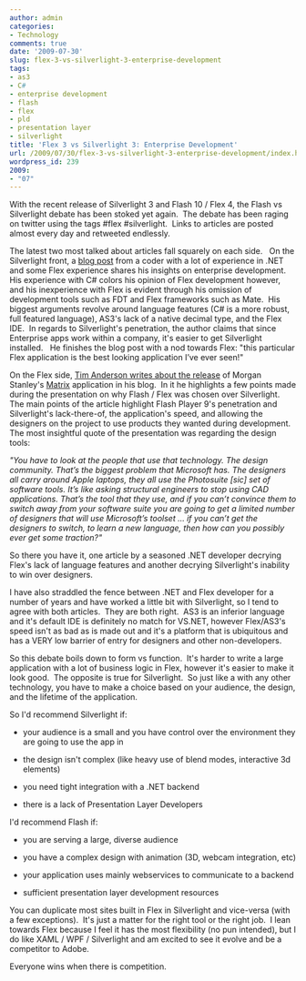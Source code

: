 ```yaml
---
author: admin
categories:
- Technology
comments: true
date: '2009-07-30'
slug: flex-3-vs-silverlight-3-enterprise-development
tags:
- as3
- C#
- enterprise development
- flash
- flex
- pld
- presentation layer
- silverlight
title: 'Flex 3 vs Silverlight 3: Enterprise Development'
url: /2009/07/30/flex-3-vs-silverlight-3-enterprise-development/index.html
wordpress_id: 239
2009:
- "07"
---
```



With the recent release of Silverlight 3 and Flash 10 / Flex 4, the Flash vs Silverlight debate has been stoked yet again.  The debate has been raging on twitter using the tags #flex #silverlight.  Links to articles are posted almost every day and retweeted endlessly.

The latest two most talked about articles fall squarely on each side.   On the Silverlight front, a [blog post](http://codertron.blogspot.com/2009/05/flex-3-versus-silverlight-3-in.html) from a coder with a lot of experience in .NET and some Flex experience shares his insights on enterprise development.  His experience with C# colors his opinion of Flex development however, and his inexperience with Flex is evident through his omission of development tools such as FDT and Flex frameworks such as Mate.  His biggest arguments revolve around language features (C# is a more robust, full featured language), AS3's lack of a native decimal type, and the Flex IDE.  In regards to Silverlight's penetration, the author claims that since Enterprise apps work within a company, it's easier to get Silverlight installed.   He finishes the blog post with a nod towards Flex: "this particular Flex application is the best looking application I’ve ever seen!"

On the Flex side, [Tim Anderson writes about the release](http://www.itwriting.com/blog/1655-morgan-stanley-why-we-didnt-use-silverlight-for-matrix.html) of Morgan Stanley's [Matrix](http://www.morganstanley.com/matrixinfo/) application in his blog.  In it he highlights a few points made during the presentation on why Flash / Flex was chosen over Silverlight.  The main points of the article highlight Flash Player 9's penetration and Silverlight's lack-there-of, the application's speed, and allowing the designers on the project to use products they wanted during development.   The most insightful quote of the presentation was regarding the design tools:

_"You have to look at the people that use that technology. The design community. That’s the biggest problem that Microsoft has. The designers all carry around Apple laptops, they all use the Photosuite [sic] set of software tools. It’s like asking structural engineers to stop using CAD applications. That’s the tool that they use, and if you can’t convince them to switch away from your software suite you are going to get a limited number of designers that will use Microsoft’s toolset … if you can’t get the designers to switch, to learn a new language, then how can you possibly ever get some traction?"_

So there you have it, one article by a seasoned .NET developer decrying Flex's lack of language features and another decrying Silverlight's inability to win over designers.

I have also straddled the fence between .NET and Flex developer for a number of years and have worked a little bit with Silverlight, so I tend to agree with both articles.  They are both right.  AS3 is an inferior language and it's default IDE is definitely no match for VS.NET, however Flex/AS3's speed isn't as bad as is made out and it's a platform that is ubiquitous and has a VERY low barrier of entry for designers and other non-developers.

So this debate boils down to form vs function.  It's harder to write a large application with a lot of business logic in Flex, however it's easier to make it look good.  The opposite is true for Silverlight.  So just like a with any other technology, you have to make a choice based on your audience, the design, and the lifetime of the application.

So I'd recommend Silverlight if:



	
  * your audience is a small and you have control over the environment they are going to use the app in

	
  * the design isn't complex (like heavy use of blend modes, interactive 3d elements)

	
  * you need tight integration with a .NET backend

	
  * there is a lack of Presentation Layer Developers


I'd recommend Flash if:

	
  * you are serving a large, diverse audience

	
  * you have a complex design with animation (3D, webcam integration, etc)

	
  * your application uses mainly webservices to communicate to a backend

	
  * sufficient presentation layer development resources


You can duplicate most sites built in Flex in Silverlight and vice-versa (with a few exceptions).  It's just a matter for the right tool or the right job.  I lean towards Flex because I feel it has the most flexibility (no pun intended), but I do like XAML / WPF / Silverlight and am excited to see it evolve and be a competitor to Adobe.

Everyone wins when there is competition.
